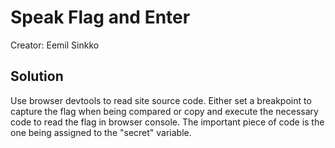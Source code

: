 # Speak Flag and Enter

Creator: Eemil Sinkko

## Solution

Use browser devtools to read site source code.
Either set a breakpoint to capture the flag when being compared
or copy and execute the necessary code to read the flag in browser console.
The important piece of code is the one being assigned to the "secret" variable.
